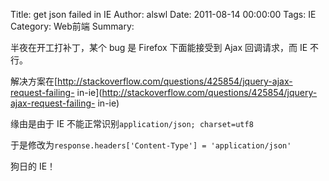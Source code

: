 Title: get json failed in IE
Author: alswl
Date: 2011-08-14 00:00:00
Tags: IE
Category: Web前端
Summary: 

半夜在开工打补丁，某个 bug 是 Firefox 下面能接受到 Ajax 回调请求，而 IE 不行。

解决方案在[http://stackoverflow.com/questions/425854/jquery-ajax-request-failing-
in-ie](http://stackoverflow.com/questions/425854/jquery-ajax-request-failing-
in-ie)

缘由是由于 IE 不能正常识别`application/json; charset=utf8`

于是修改为`response.headers['Content-Type'] = 'application/json'`

狗日的 IE！

